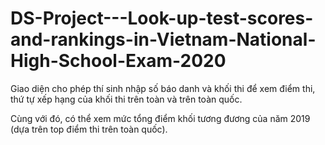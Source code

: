 # DS-Project---Look-up-test-scores-and-rankings-in-Vietnam-National-High-School-Exam-2020

Giao diện cho phép thí sinh nhập số báo danh và khối thi để xem điểm thi, thứ tự xếp hạng của khối thi trên toàn và trên toàn quốc.

Cùng với đó, có thể xem mức tổng điểm khối tương đương của năm 2019 (dựa trên top điểm thi trên toàn quốc).
